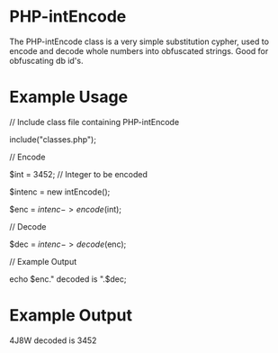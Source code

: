 # PHP-intEncode
The PHP-intEncode class is a very simple substitution cypher, used to encode and decode whole numbers into obfuscated strings. Good for obfuscating db id's.

# Example Usage
// Include class file containing PHP-intEncode

include("classes.php");


// Encode

$int = 3452; // Integer to be encoded

$intenc = new intEncode();

$enc = $intenc->encode($int);


// Decode

$dec = $intenc->decode($enc);


// Example Output

echo $enc." decoded is ".$dec;

# Example Output
4J8W decoded is 3452
